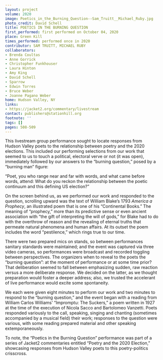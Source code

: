 ```yaml
---
layout: project
volume: 2020
image: Poetics_in_the_Burning_Question--Sam_Truitt__Michael_Ruby.jpg
photo_credit: David Schell
title: POETICS IN THE BURNING QUESTION
first_performed: first performed on October 04, 2020
place: Green Kill
times_performed: performed once in 2020
contributor: SAM TRUITT, MICHAEL RUBY
collaborators:
- Brenda Coultas
- Anne Gorrick
- Christopher Funkhouser
- Laura Hinton
- Amy King
- David Schell
- Sparrow
- Edwin Torres
- Bruce Weber
- Joanne Pagano Weber
home: Hudson Valley, NY
links:
- https://jacket2.org/commentary/livestream
contact: publishers@stationhill.org
footnote: ''
tags: []
pages: 508-509
---
```



This livestream group performance sought to locate responses from Hudson Valley poets to the relationship between poetry and the 2020 elections. This included our performing selections from our work that seemed to us to touch a political, electoral verve or not (it was open), immediately followed by our answers to the “burning question,” posed by a “burning man” figure: 

“Poet, you who range near and far with words, and what came before words, attend: What do you reckon the relationship between the poetic continuum and this defining US election?”

On the screen behind us, as we performed our work and responded to the question, scrolling upward was the text of William Blake’s 1793 *America a Prophecy*, an illustrated poem that is one of his “Continental Books.” The meaning of “prophecy,” more than its predictive sense or even ancient association with “the gift of interpreting the will of gods,” for Blake had to do with the overthrow of reason and the revealing of eternal truths that permeate natural phenomena and human affairs. At its outset the poem includes the word “pestilence,” which rings true to our time.

There were two prepared mics on stands, so between performances sanitary standards were maintained; and the event was captured via three video cameras, so performances were broadcast and recorded toggling between perspectives. 
The organizers when to reveal to the poets the “burning question”: at the moment of performance or at some time prior? That deliberation seemed to fall between emphasizing sudden, raw reaction versus a more deliberate response. We decided on the latter, as we thought preparation would foster a deeper address; also, we trusted the accelerant of live performance would excite some spontaneity. 

We each were given eight minutes to perform our work and two minutes to respond to the “burning question,” and the event began with a reading from William Carlos Williams’ “Impromptu: The Suckers,” a poem written in 1927 at the time of the execution of Nicola Sacco and Bartolomeo Vanzetti. Poets responded variously to the call, speaking, singing and chanting (sometimes accompanied by a musical field) their work; responses to the question were various, with some reading prepared material and other speaking extemporaneously. 

To note, the “Poetics in the Burning Question” performance was part of a series of Jacket2 commentaries entitled “Poetry and the 2020 Election,” showcasing responses from Hudson Valley poets to this poetry-politics crisscross.
